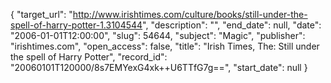{
  "target_url": "http://www.irishtimes.com/culture/books/still-under-the-spell-of-harry-potter-1.3104544", 
  "description": "", 
  "end_date": null, 
  "date": "2006-01-01T12:00:00", 
  "slug": 54644, 
  "subject": "Magic", 
  "publisher": "irishtimes.com", 
  "open_access": false, 
  "title": "Irish Times, The: Still under the spell of Harry Potter", 
  "record_id": "20060101T120000/8s7EMYexG4xk++U6TTfG7g==", 
  "start_date": null
}

